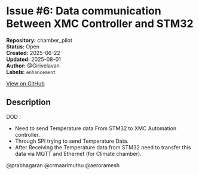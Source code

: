 # Issue #6: Data communication Between XMC Controller and STM32

**Repository:** chamber_pilot  
**Status:** Open  
**Created:** 2025-06-22  
**Updated:** 2025-08-01  
**Author:** @Girivelavan  
**Labels:** `enhancement`  

[View on GitHub](https://github.com/Simtestlab/chamber_pilot/issues/6)

## Description

DOD : 
- Need to send Temperature data From STM32 to XMC Automation controller.
- Through SPI trying to send Temperature Data.
- After Receiving the Temperature data from STM32 need to transfer this data via MQTT and Ethernet (for Climate chamber).

@prabhagaran @crmaarimuthu @aeroramesh 
